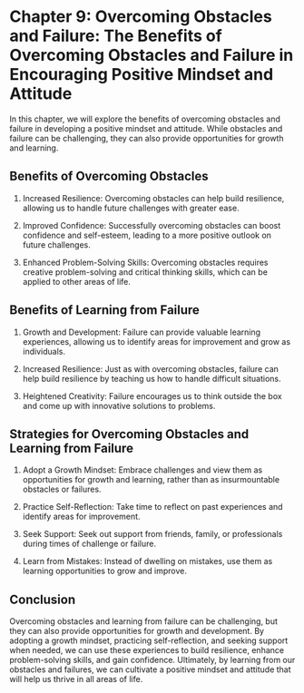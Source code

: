 Chapter 9: Overcoming Obstacles and Failure: The Benefits of Overcoming Obstacles and Failure in Encouraging Positive Mindset and Attitude
==========================================================================================================================================

In this chapter, we will explore the benefits of overcoming obstacles and failure in developing a positive mindset and attitude. While obstacles and failure can be challenging, they can also provide opportunities for growth and learning.

Benefits of Overcoming Obstacles
--------------------------------

1. Increased Resilience: Overcoming obstacles can help build resilience, allowing us to handle future challenges with greater ease.

2. Improved Confidence: Successfully overcoming obstacles can boost confidence and self-esteem, leading to a more positive outlook on future challenges.

3. Enhanced Problem-Solving Skills: Overcoming obstacles requires creative problem-solving and critical thinking skills, which can be applied to other areas of life.

Benefits of Learning from Failure
---------------------------------

1. Growth and Development: Failure can provide valuable learning experiences, allowing us to identify areas for improvement and grow as individuals.

2. Increased Resilience: Just as with overcoming obstacles, failure can help build resilience by teaching us how to handle difficult situations.

3. Heightened Creativity: Failure encourages us to think outside the box and come up with innovative solutions to problems.

Strategies for Overcoming Obstacles and Learning from Failure
-------------------------------------------------------------

1. Adopt a Growth Mindset: Embrace challenges and view them as opportunities for growth and learning, rather than as insurmountable obstacles or failures.

2. Practice Self-Reflection: Take time to reflect on past experiences and identify areas for improvement.

3. Seek Support: Seek out support from friends, family, or professionals during times of challenge or failure.

4. Learn from Mistakes: Instead of dwelling on mistakes, use them as learning opportunities to grow and improve.

Conclusion
----------

Overcoming obstacles and learning from failure can be challenging, but they can also provide opportunities for growth and development. By adopting a growth mindset, practicing self-reflection, and seeking support when needed, we can use these experiences to build resilience, enhance problem-solving skills, and gain confidence. Ultimately, by learning from our obstacles and failures, we can cultivate a positive mindset and attitude that will help us thrive in all areas of life.
